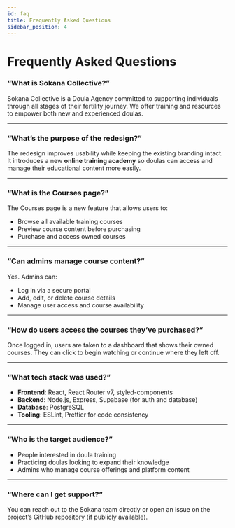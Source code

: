 ```yaml
---
id: faq
title: Frequently Asked Questions
sidebar_position: 4
---
```


# Frequently Asked Questions

### “What is Sokana Collective?”

Sokana Collective is a Doula Agency committed to supporting individuals through all stages of their fertility journey. We offer training and resources to empower both new and experienced doulas.

---

### “What’s the purpose of the redesign?”

The redesign improves usability while keeping the existing branding intact. It introduces a new **online training academy** so doulas can access and manage their educational content more easily.

---

### “What is the Courses page?”

The Courses page is a new feature that allows users to:
- Browse all available training courses
- Preview course content before purchasing
- Purchase and access owned courses

---

### “Can admins manage course content?”

Yes. Admins can:
- Log in via a secure portal
- Add, edit, or delete course details
- Manage user access and course availability

---

### “How do users access the courses they’ve purchased?”

Once logged in, users are taken to a dashboard that shows their owned courses. They can click to begin watching or continue where they left off.

---

### “What tech stack was used?”

- **Frontend**: React, React Router v7, styled-components
- **Backend**: Node.js, Express, Supabase (for auth and database)
- **Database**: PostgreSQL
- **Tooling**: ESLint, Prettier for code consistency

---

### “Who is the target audience?”

- People interested in doula training
- Practicing doulas looking to expand their knowledge
- Admins who manage course offerings and platform content

---

### “Where can I get support?”

You can reach out to the Sokana team directly or open an issue on the project’s GitHub repository (if publicly available).
